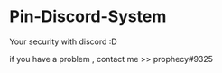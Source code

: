 # Pin-Discord-System
Your security with discord :D

if you have a problem , contact me >> prophecy#9325
